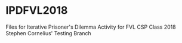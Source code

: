 # IPDFVL2018

Files for Iterative Prisoner's Dilemma Activity for FVL CSP Class 2018
Stephen Cornelius' Testing Branch
